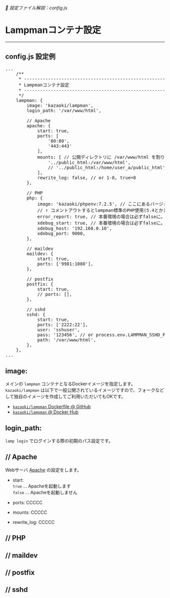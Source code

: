 ###### 📝 設定ファイル解説：config.js

# Lampmanコンテナ設定
----------------------------------------------------------------------

## config.js 設定例
<pre class="cmd">
...
    /**
     * ---------------------------------------------------------------
     * Lampmanコンテナ設定
     * ---------------------------------------------------------------
     */
    lampman: {
        image: 'kazaoki/lampman',
        login_path: '/var/www/html',

        // Apache
        apache: {
            start: true,
            ports: [
                '80:80',
                '443:443'
            ],
            mounts: [ // 公開ディレクトリに /var/www/html を割り当ててください。
                '../public_html:/var/www/html',
                // '../public_html:/home/user_a/public_html',
            ],
            rewrite_log: false, // or 1-8, true=8
        },

        // PHP
        php: {
            image: 'kazaoki/phpenv:7.2.5', // ここにあるバージョンから → https://hub.docker.com/r/kazaoki/phpenv/tags
            // ↑ コメントアウトするとlampman標準のPHP使用(5.4とか)
            error_report: true, // 本番環境の場合は必ずfalseに。
            xdebug_start: true, // 本番環境の場合は必ずfalseに。
            xdebug_host: '192.168.0.10',
            xdebug_port: 9000,
        },

        // maildev
        maildev: {
            start: true,
            ports: ['9981:1080'],
        },

        // postfix
        postfix: {
            start: true,
            // ports: [],
        },

        // sshd
        sshd: {
            start: true,
            ports: ['2222:22'],
            user: 'sshuser',
            pass: '123456', // or process.env.LAMPMAN_SSHD_PASS
            path: '/var/www/html',
        },
    },
...
</pre>

## image:

メインの `lampman` コンテナとなるDockerイメージを指定します。
`kazaoki/lampman` は以下で一般公開されているイメージですので、フォークなどして独自のイメージを作成してご利用いただいてもOKです。

  - [`kazaoki/lampman` Dockerfile @ GitHub](https://github.com/kazaoki/lampman/blob/master/docker-image/Dockerfile)
  - [`kazaoki/lampman` @ Docker Hub](https://hub.docker.com/repository/docker/kazaoki/lampman)

## login_path:

`lamp login` でログインする際の初期のパス設定です。

## // Apache
Webサーバ [Apache](https://httpd.apache.org/) の設定をします。
- start:  
  `true` ... Apacheを起動します  
  `false` ... Apacheを起動しません  

- ports:
  CCCCC

- mounts:
  CCCCC

- rewrite_log:
  CCCCC

## // PHP
## // maildev
## // postfix
## // sshd
